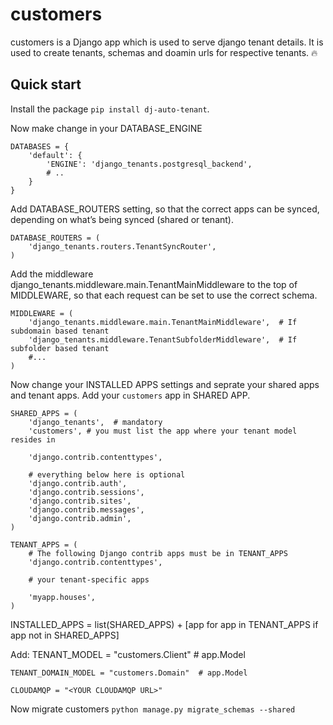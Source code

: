 
customers
=====

customers is a Django app which is used to serve django tenant details. It is used to create tenants, schemas and doamin urls for respective tenants. :fire:

Quick start
-----------
Install the package `pip install dj-auto-tenant`.

Now make change in your DATABASE_ENGINE

    DATABASES = {
        'default': {
            'ENGINE': 'django_tenants.postgresql_backend',
            # ..
        }
    }

Add DATABASE_ROUTERS setting, so that the correct apps can be synced, depending on what’s being synced (shared or tenant).

    DATABASE_ROUTERS = (
        'django_tenants.routers.TenantSyncRouter',
    )

Add the middleware django_tenants.middleware.main.TenantMainMiddleware to the top of MIDDLEWARE, so that each request can be set to use the correct schema.

    MIDDLEWARE = (
        'django_tenants.middleware.main.TenantMainMiddleware',  # If subdomain based tenant
        'django_tenants.middleware.TenantSubfolderMiddleware',  # If subfolder based tenant
        #...
    )


Now change your INSTALLED APPS settings and seprate your shared apps and tenant apps. Add your `customers` app in SHARED APP.

    SHARED_APPS = (
        'django_tenants',  # mandatory
        'customers', # you must list the app where your tenant model resides in

        'django.contrib.contenttypes',

        # everything below here is optional
        'django.contrib.auth',
        'django.contrib.sessions',
        'django.contrib.sites',
        'django.contrib.messages',
        'django.contrib.admin',
    )

    TENANT_APPS = (
        # The following Django contrib apps must be in TENANT_APPS
        'django.contrib.contenttypes',

        # your tenant-specific apps

        'myapp.houses',
    )

INSTALLED_APPS = list(SHARED_APPS) + [app for app in TENANT_APPS if app not in SHARED_APPS]


Add: 
    TENANT_MODEL = "customers.Client" # app.Model

    TENANT_DOMAIN_MODEL = "customers.Domain"  # app.Model

    CLOUDAMQP = "<YOUR CLOUDAMQP URL>"

Now migrate customers `python manage.py migrate_schemas --shared`